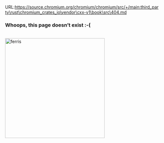 URL:https://source.chromium.org/chromium/chromium/src/+/main:third_party\rust\chromium_crates_io\vendor\cxx-v1\book\src\404.md
### Whoops, this page doesn’t exist :-(

<br>

<img src="https://www.rust-lang.org/static/images/ferris-error.png" alt="ferris" width="325">
